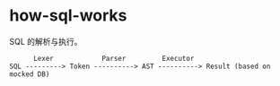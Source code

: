 # how-sql-works

SQL 的解析与执行。

```
      Lexer            Parser         Executor
SQL ---------> Token ----------> AST ----------> Result (based on mocked DB)
```
